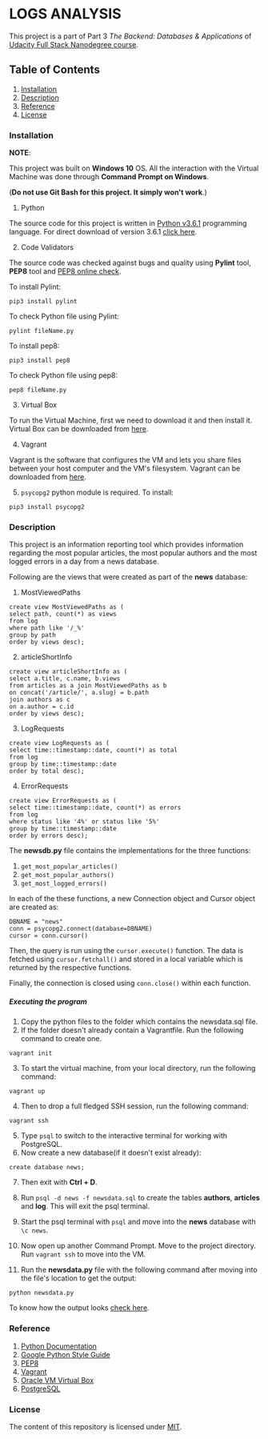 
# LOGS ANALYSIS 

This project is a part of Part 3 *The Backend: Databases & Applications* of [Udacity Full Stack Nanodegree course](https://in.udacity.com/course/full-stack-web-developer-nanodegree--nd004/).

## Table of Contents
1. [Installation](#installation)
2. [Description](#description)
3. [Reference](#reference)
4. [License](#license)

### Installation

**NOTE**: 

This project was built on **Windows 10** OS. All the interaction with the Virtual Machine was done through **Command Prompt on Windows**.

(**Do not use Git Bash for this project. It simply won't work**.)

1. Python

The source code for this project is written in [Python v3.6.1](https://www.python.org/downloads/) programming language.
For direct download of version 3.6.1 [click here](https://www.python.org/ftp/python/3.6.1/python-3.6.1.exe).

2. Code Validators

The source code was checked against bugs and quality using **Pylint** tool, **PEP8** tool and [PEP8 online check](http://pep8online.com).

To install Pylint:

```
pip3 install pylint
```

To check Python file using Pylint:

```
pylint fileName.py
```

To install pep8:

```
pip3 install pep8
```


To check Python file using pep8:

```
pep8 fileName.py
```

3. Virtual Box

To run the Virtual Machine, first we need to download it and then install it.
Virtual Box can be downloaded from [here](https://www.virtualbox.org/wiki/Downloads).

4. Vagrant

Vagrant is the software that configures the VM and lets you share files between your host computer and the VM's filesystem. 
Vagrant can be downloaded from [here](https://www.vagrantup.com/downloads.html).

5. `psycopg2` python module is required. To install:

```
pip3 install psycopg2
```

### Description

This project is an information reporting tool which provides information regarding the most popular articles, the most popular authors and the most logged errors in a day from a news database.

Following are the views that were created as part of the **news** database:

1. MostViewedPaths

```
create view MostViewedPaths as (
select path, count(*) as views
from log
where path like '/_%'
group by path
order by views desc);
```

2. articleShortInfo

```
create view articleShortInfo as (
select a.title, c.name, b.views
from articles as a join MostViewedPaths as b
on concat('/article/', a.slug) = b.path
join authors as c
on a.author = c.id
order by views desc);
```

3. LogRequests

```
create view LogRequests as (
select time::timestamp::date, count(*) as total
from log
group by time::timestamp::date
order by total desc);
```

4. ErrorRequests

```
create view ErrorRequests as (
select time::timestamp::date, count(*) as errors
from log
where status like '4%' or status like '5%'
group by time::timestamp::date
order by errors desc);
```

The **newsdb.py** file contains the implementations for the three functions:

1. `get_most_popular_articles()`
2. `get_most_popular_authors()`
3. `get_most_logged_errors()`

In each of the these functions, a new Connection object and Cursor object are created as:

```
DBNAME = "news"
conn = psycopg2.connect(database=DBNAME)
cursor = conn.cursor()
```

Then, the query is run using the `cursor.execute()` function.
The data is fetched using `cursor.fetchall()` and stored in a local variable which is returned by the respective functions.

Finally, the connection is closed using `conn.close()` within each function.

##### Executing the program

1. Copy the python files to the folder which contains the newsdata.sql file.
2. If the folder doesn't already contain a Vagrantfile. Run the following command to create one.
        
```
vagrant init
```
    
3. To start the virtual machine, from your local directory, run the following command:
        
```
vagrant up
```

4. Then to drop a full fledged SSH session, run the following command:
        
```
vagrant ssh
```
        
5. Type `psql` to switch to the interactive terminal for working with PostgreSQL.
6. Now create a new database(if it doesn't exist already):
        
```
create database news;
```
        
7. Then exit with **Ctrl + D**.

8. Run `psql -d news -f newsdata.sql` to create the tables **authors**, **articles** and **log**. This will exit the psql terminal.
 
9. Start the psql terminal with `psql` and move into the **news** database with `\c news`.

10. Now open up another Command Prompt. Move to the project directory. Run `vagrant ssh` to move into the VM.

11. Run the **newsdata.py** file with the following command after moving into the file's location to get the output:

```
python newsdata.py
```

To know how the output looks [check here](log_analysis_output.txt).

### Reference
1. [Python Documentation](https://docs.python.org/3/)
2. [Google Python Style Guide](https://google.github.io/styleguide/pyguide.html)
3. [PEP8](https://www.python.org/dev/peps/pep-0008/)
4. [Vagrant](https://www.vagrantup.com/)
5. [Oracle VM Virtual Box](https://www.virtualbox.org/)
6. [PostgreSQL](https://www.postgresql.org/)

### License
The content of this repository is licensed under [MIT](https://choosealicense.com/licenses/mit/).


